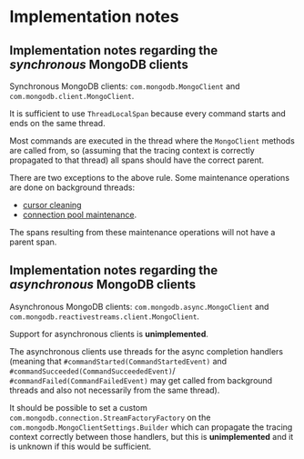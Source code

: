 # Implementation notes

## Implementation notes regarding the *synchronous* MongoDB clients

Synchronous MongoDB clients: `com.mongodb.MongoClient` and `com.mongodb.client.MongoClient`.

It is sufficient to use `ThreadLocalSpan` because every command starts and ends on the same thread.

Most commands are executed in the thread where the `MongoClient` methods are called from, so (assuming that the tracing
context is correctly propagated to that thread) all spans should have the correct parent.

There are two exceptions to the above rule. Some maintenance operations are done on background threads:
 * [cursor cleaning](https://github.com/mongodb/mongo-java-driver/blob/67c9f738ae44bc15befb822644e7266634c7dcf5/driver-legacy/src/main/com/mongodb/MongoClient.java#L802)
 * [connection pool maintenance](https://github.com/mongodb/mongo-java-driver/blob/67c9f738ae44bc15befb822644e7266634c7dcf5/driver-core/src/main/com/mongodb/internal/connection/DefaultConnectionPool.java#L95).

The spans resulting from these maintenance operations will not have a parent span.

## Implementation notes regarding the *asynchronous* MongoDB clients

Asynchronous MongoDB clients: `com.mongodb.async.MongoClient` and `com.mongodb.reactivestreams.client.MongoClient`.

Support for asynchronous clients is **unimplemented**.

The asynchronous clients use threads for the async completion handlers (meaning that
`#commandStarted(CommandStartedEvent)` and `#commandSucceeded(CommandSucceededEvent)`/
`#commandFailed(CommandFailedEvent)` may get called from background threads and also not necessarily from the same
thread).

It should be possible to set a custom `com.mongodb.connection.StreamFactoryFactory` on the
`com.mongodb.MongoClientSettings.Builder` which can propagate the tracing context correctly between those handlers,
but this is **unimplemented** and it is unknown if this would be sufficient.
